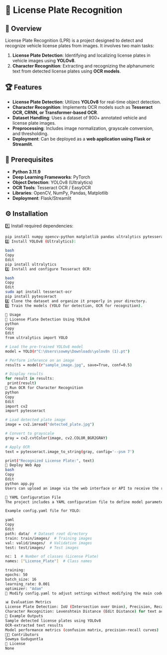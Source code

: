 # 🚗 License Plate Recognition  

## 📌 Overview  
License Plate Recognition (LPR) is a project designed to detect and recognize vehicle license plates from images. It involves two main tasks:  
1. **License Plate Detection**: Identifying and localizing license plates in vehicle images using **YOLOv8**.  
2. **Character Recognition**: Extracting and recognizing the alphanumeric text from detected license plates using **OCR models**.  

## 🏆 Features  
- **License Plate Detection**: Utilizes **YOLOv8** for real-time object detection.  
- **Character Recognition**: Implements OCR models such as **Tesseract OCR, CRNN, or Transformer-based OCR**.  
- **Dataset Handling**: Uses a dataset of 900+ annotated vehicle and license plate images.  
- **Preprocessing**: Includes image normalization, grayscale conversion, and thresholding.  
- **Deployment**: Can be deployed as a **web application using Flask or Streamlit**.  

## 🔧 Prerequisites  
- **Python 3.11.9**  
- **Deep Learning Frameworks**: PyTorch  
- **Object Detection**: YOLOv8 (Ultralytics)  
- **OCR Tools**: Tesseract OCR / EasyOCR  
- **Libraries**: OpenCV, NumPy, Pandas, Matplotlib  
- **Deployment**: Flask/Streamlit  

## ⚙️ Installation  
1️⃣ Install required dependencies:  
   ```bash
   pip install numpy opencv-python matplotlib pandas ultralytics pytesseract flask streamlit
2️⃣ Install YOLOv8 (Ultralytics):

bash
Copy
Edit
pip install ultralytics
3️⃣ Install and configure Tesseract OCR:

bash
Copy
Edit
sudo apt install tesseract-ocr
pip install pytesseract
4️⃣ Clone the dataset and organize it properly in your directory.
5️⃣ Train the models (YOLO for detection, OCR for recognition).

🚀 Usage
🔹 License Plate Detection Using YOLOv8
python
Copy
Edit
from ultralytics import YOLO

# Load the pre-trained YOLOv8 model
model = YOLO(r"C:\Users\sowmy\Downloads\yolov8n (1).pt")

# Perform inference on an image
results = model(r"sample_image.jpg", save=True, conf=0.5)

# Display results
for result in results:
    print(result)
🔹 Run OCR for Character Recognition
python
Copy
Edit
import cv2
import pytesseract

# Load detected plate image
image = cv2.imread("detected_plate.jpg")

# Convert to grayscale
gray = cv2.cvtColor(image, cv2.COLOR_BGR2GRAY)

# Apply OCR
text = pytesseract.image_to_string(gray, config='--psm 7')

print("Recognized License Plate:", text)
🔹 Deploy Web App
bash
Copy
Edit
python app.py
Users can upload an image via the web interface or API to receive the recognized license plate number.

📄 YAML Configuration File
The project includes a YAML configuration file to define model parameters, dataset paths, and training settings.

Example config.yaml file for YOLO:

yaml
Copy
Edit
path: data/  # Dataset root directory
train: train/images/  # Training images
val: valid/images/  # Validation images
test: test/images/  # Test images

nc: 1  # Number of classes (License Plate)
names: ["License_Plate"]  # Class names

training:
  epochs: 50
  batch_size: 16
  learning_rate: 0.001
  optimizer: "Adam"
🔹 Modify config.yaml to adjust settings without modifying the main codebase.

📊 Evaluation Metrics
License Plate Detection: IoU (Intersection over Union), Precision, Recall
Character Recognition: Levenshtein Distance (Edit Distance) for text accuracy
📸 Example Outputs
Sample detected license plates using YOLOv8
OCR-extracted text results
Model performance metrics (confusion matrix, precision-recall curves)
👩‍💻 Contributors
Sowmya Guduguntla
📜 License
None

